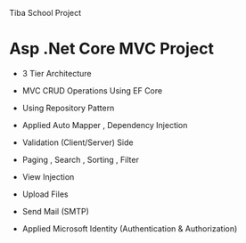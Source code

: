 Tiba School Project

   # Asp .Net Core MVC Project

   - 3 Tier Architecture
   
   - MVC CRUD Operations Using EF Core
   
   - Using Repository Pattern
      
   - Applied Auto Mapper , Dependency Injection
   
   - Validation (Client/Server) Side
         
   - Paging , Search , Sorting , Filter 
   
   - View Injection
      
   - Upload Files
   
   - Send Mail (SMTP) 
   
   - Applied Microsoft Identity (Authentication & Authorization) 
